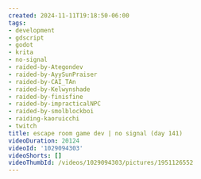 ```yaml
---
created: 2024-11-11T19:18:50-06:00
tags:
- development
- gdscript
- godot
- krita
- no-signal
- raided-by-Ategondev
- raided-by-AyySunPraiser
- raided-by-CAI_TAn
- raided-by-Kelwynshade
- raided-by-finisfine
- raided-by-impracticalNPC
- raided-by-smolblockboi
- raiding-kaoruicchi
- twitch
title: escape room game dev | no signal (day 141)
videoDuration: 20124
videoId: '1029094303'
videoShorts: []
videoThumbId: /videos/1029094303/pictures/1951126552
---
```

